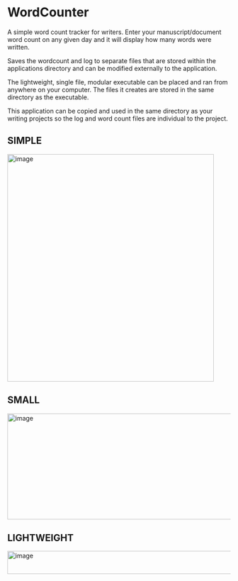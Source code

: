 # WordCounter

A simple word count tracker for writers. Enter your manuscript/document word count on any given day and it will display how many words were written.

Saves the wordcount and log to separate files that are stored within the applications directory and can be modified externally to the application.

The lightweight, single file, modular executable can be placed and ran from anywhere on your computer. The files it creates are stored in the same directory as the executable.

This application can be copied and used in the same directory as your writing projects so the log and word count files are individual to the project.

## SIMPLE

<img width="466" height="513" alt="image" src="https://github.com/user-attachments/assets/dcac896a-b272-4b42-8014-ca0ae2c20ebc" />

## SMALL

<img width="633" height="239" alt="image" src="https://github.com/user-attachments/assets/02273ede-62e2-4554-9a4b-265dc26de909" />

## LIGHTWEIGHT

<img width="1121" height="52" alt="image" src="https://github.com/user-attachments/assets/e86a5f20-b20a-4375-adaf-3ccdb086e38e" />
